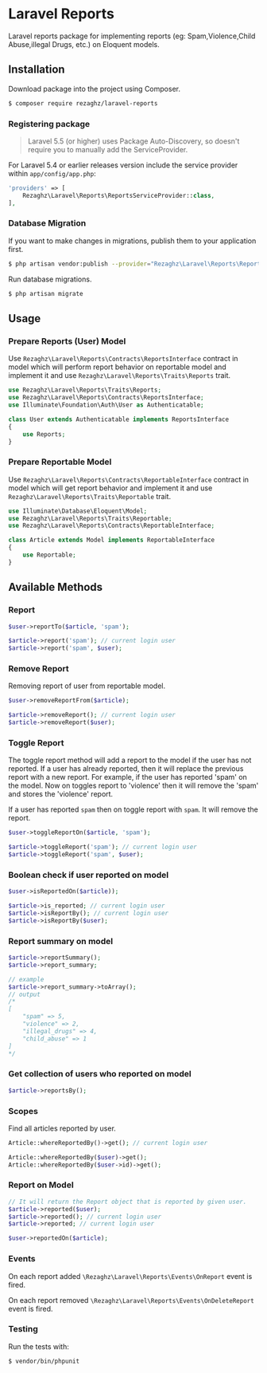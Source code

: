 # Laravel Reports

Laravel reports package for implementing reports (eg: Spam,Violence,Child Abuse,illegal Drugs, etc.) on Eloquent
models.

## Installation

Download package into the project using Composer.

```bash
$ composer require rezaghz/laravel-reports
```

### Registering package

> Laravel 5.5 (or higher) uses Package Auto-Discovery, so doesn't require you to manually add the ServiceProvider.

For Laravel 5.4 or earlier releases version include the service provider within `app/config/app.php`:

```php
'providers' => [
    Rezaghz\Laravel\Reports\ReportsServiceProvider::class,
],
```

### Database Migration

If you want to make changes in migrations, publish them to your application first.

```bash
$ php artisan vendor:publish --provider="Rezaghz\Laravel\Reports\ReportsServiceProvider" --tag=migrations
```

Run database migrations.

```bash
$ php artisan migrate
```

## Usage

### Prepare Reports (User) Model

Use `Rezaghz\Laravel\Reports\Contracts\ReportsInterface` contract in model which will perform report behavior on
reportable model and implement it and use `Rezaghz\Laravel\Reports\Traits\Reports` trait.

```php
use Rezaghz\Laravel\Reports\Traits\Reports;
use Rezaghz\Laravel\Reports\Contracts\ReportsInterface;
use Illuminate\Foundation\Auth\User as Authenticatable;

class User extends Authenticatable implements ReportsInterface
{
    use Reports;
}
```

### Prepare Reportable Model

Use `Rezaghz\Laravel\Reports\Contracts\ReportableInterface` contract in model which will get report behavior and
implement it and use `Rezaghz\Laravel\Reports\Traits\Reportable` trait.

```php
use Illuminate\Database\Eloquent\Model;
use Rezaghz\Laravel\Reports\Traits\Reportable;
use Rezaghz\Laravel\Reports\Contracts\ReportableInterface;

class Article extends Model implements ReportableInterface
{
    use Reportable;
}
```

## Available Methods

### Report

```php
$user->reportTo($article, 'spam');

$article->report('spam'); // current login user
$article->report('spam', $user);
```

### Remove Report

Removing report of user from reportable model.

```php
$user->removeReportFrom($article);

$article->removeReport(); // current login user
$article->removeReport($user);
```

### Toggle Report

The toggle report method will add a report to the model if the user has not reported. If a user has already reported,
then it will replace the previous report with a new report. For example, if the user has reported 'spam' on the model.
Now on toggles report to 'violence' then it will remove the 'spam' and stores the 'violence' report.

If a user has reported `spam` then on toggle report with `spam`. It will remove the report.

```php
$user->toggleReportOn($article, 'spam');

$article->toggleReport('spam'); // current login user
$article->toggleReport('spam', $user);
```

### Boolean check if user reported on model

```php
$user->isReportedOn($article));

$article->is_reported; // current login user
$article->isReportBy(); // current login user
$article->isReportBy($user);
```

### Report summary on model

```php
$article->reportSummary();
$article->report_summary;

// example
$article->report_summary->toArray();
// output
/*
[
    "spam" => 5,
    "violence" => 2,
    "illegal_drugs" => 4,
    "child_abuse" => 1
]
*/
```

### Get collection of users who reported on model

```php
$article->reportsBy();
```

### Scopes

Find all articles reported by user.

```php
Article::whereReportedBy()->get(); // current login user

Article::whereReportedBy($user)->get();
Article::whereReportedBy($user->id)->get();
```

### Report on Model

```php
// It will return the Report object that is reported by given user.
$article->reported($user);
$article->reported(); // current login user
$article->reported; // current login user

$user->reportedOn($article);
```

### Events

On each report added `\Rezaghz\Laravel\Reports\Events\OnReport` event is fired.

On each report removed `\Rezaghz\Laravel\Reports\Events\OnDeleteReport` event is fired.

### Testing

Run the tests with:

```bash
$ vendor/bin/phpunit
```
